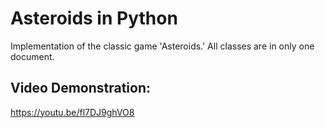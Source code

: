 # Asteroids in Python

Implementation of the classic game 'Asteroids.' All classes are in only one document.

## Video Demonstration:
https://youtu.be/fl7DJ9ghVO8
